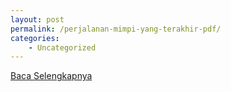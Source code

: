 ```yaml
---
layout: post
permalink: /perjalanan-mimpi-yang-terakhir-pdf/
categories:
    - Uncategorized
---
```


[Baca Selengkapnya](/07)